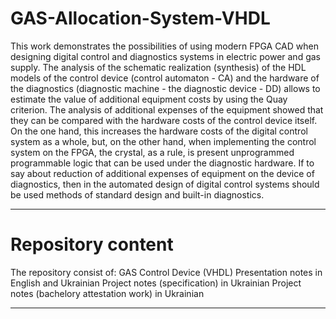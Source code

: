 # GAS-Allocation-System-VHDL

This work demonstrates the possibilities of using modern FPGA CAD when designing digital control and diagnostics systems in electric power and gas supply.
The analysis of the schematic realization (synthesis) of the HDL models of the control device (control automaton - CA) and the hardware of the diagnostics (diagnostic machine - the diagnostic device - DD) allows to estimate the value of additional equipment costs by using the Quay criterion.
The analysis of additional expenses of the equipment showed that they can be compared with the hardware costs of the control device itself. 
On the one hand, this increases the hardware costs of the digital control system as a whole, but, on the other hand, when implementing the control system on the FPGA, the crystal, as a rule, is present unprogrammed programmable logic that can be used under the diagnostic hardware.
If to say about reduction of additional expenses of equipment on the device of diagnostics, then in the automated design of digital control systems should be used methods of standard design and built-in diagnostics.
____________________________________________________________________________________________________________________________________________
# Repository content

The repository consist of:
GAS Control Device (VHDL)
Presentation notes in English and Ukrainian
Project notes (specification) in Ukrainian
Project notes (bachelory attestation work) in Ukrainian 
____________________________________________________________________________________________________________________________________________